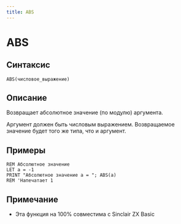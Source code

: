 ```yaml
---
title: ABS
---
```


# ABS

## Синтаксис

```
ABS(числовое_выражение)
```

## Описание

Возвращает абсолютное значение (по модулю) аргумента.

Аргумент должен быть числовым выражением. Возвращаемое значение будет того же типа, что и аргумент.

## Примеры

```
REM Абсолютное значение
LET a = -1
PRINT "Абсолютное значение a = "; ABS(a)
REM 'Напечатает 1
```

## Примечание

* Эта функция на 100% совместима с Sinclair ZX Basic

